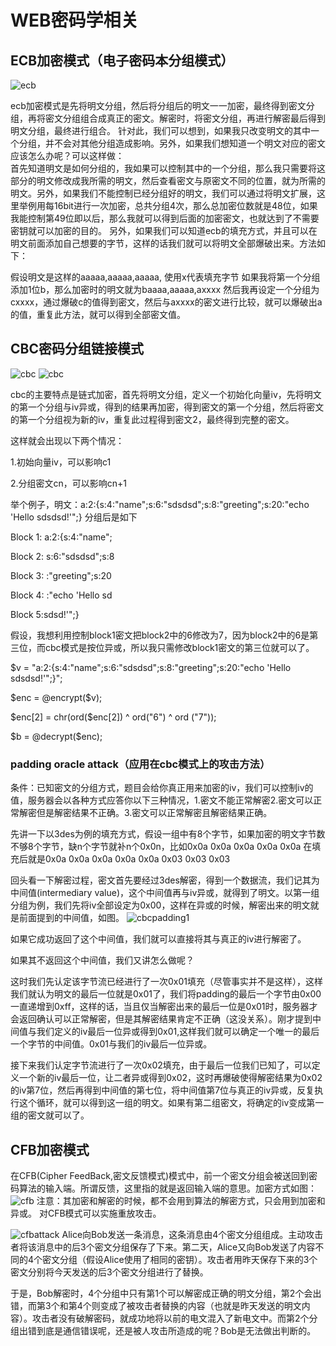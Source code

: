 # WEB密码学相关

## ECB加密模式（电子密码本分组模式）

![ecb](https://s1.ax1x.com/2020/06/01/t8ApJ1.jpg)

ecb加密模式是先将明文分组，然后将分组后的明文一一加密，最终得到密文分组，再将密文分组组合成真正的密文。解密时，将密文分组，再进行解密最后得到明文分组，最终进行组合。
针对此，我们可以想到，如果我只改变明文的其中一个分组，并不会对其他分组造成影响。另外，如果我们想知道一个明文对应的密文应该怎么办呢？可以这样做：    
首先知道明文是如何分组的，我如果可以控制其中的一个分组，那么我只需要将这部分的明文修改成我所需的明文，然后查看密文与原密文不同的位置，就为所需的明文。另外，如果我们不能控制已经分组好的明文，我们可以通过将明文扩展，这里举例用每16bit进行一次加密，总共分组4次，那么总加密位数就是48位，如果我能控制第49位即以后，那么我就可以得到后面的加密密文，也就达到了不需要密钥就可以加密的目的。
另外，如果我们可以知道ecb的填充方式，并且可以在明文前面添加自己想要的字节，这样的话我们就可以将明文全部爆破出来。方法如下：

假设明文是这样的aaaaa,aaaaa,aaaaa,
使用x代表填充字节
如果我将第一个分组添加1位b，那么加密时的明文就为baaaa,aaaaa,axxxx
然后我再设定一个分组为cxxxx，通过爆破c的值得到密文，然后与axxxx的密文进行比较，就可以爆破出a的值，重复此方法，就可以得到全部密文值。

## CBC密码分组链接模式

![cbc](https://img-blog.csdn.net/20160405180943506?watermark/2/text/aHR0cDovL2Jsb2cuY3Nkbi5uZXQv/font/5a6L5L2T/fontsize/400/fill/I0JBQkFCMA==/dissolve/70/gravity/Center)
![cbc](https://img-blog.csdn.net/20160405180951038?watermark/2/text/aHR0cDovL2Jsb2cuY3Nkbi5uZXQv/font/5a6L5L2T/fontsize/400/fill/I0JBQkFCMA==/dissolve/70/gravity/Center)

cbc的主要特点是链式加密，首先将明文分组，定义一个初始化向量iv，先将明文的第一个分组与iv异或，得到的结果再加密，得到密文的第一个分组，然后将密文的第一个分组视为新的iv，重复此过程得到密文2，最终得到完整的密文。

这样就会出现以下两个情况：

1.初始向量iv，可以影响c1

2.分组密文cn，可以影响cn+1

举个例子，明文：a:2:{s:4:"name";s:6:"sdsdsd";s:8:"greeting";s:20:"echo 'Hello sdsdsd!'";}
分组后是如下

Block 1: a:2:{s:4:"name";

Block 2: s:6:"sdsdsd";s:8

Block 3: :"greeting";s:20

Block 4: :"echo 'Hello sd

Block 5:sdsd!'";}

假设，我想利用控制block1密文把block2中的6修改为7，因为block2中的6是第三位，而cbc模式是按位异或，所以我只需修改block1密文的第三位就可以了。

\$v = "a:2:{s:4:"name";s:6:"sdsdsd";s:8:"greeting";s:20:"echo 'Hello sdsdsd!'";}";

\$enc = @encrypt($v);

\$enc[2] = chr(ord($enc[2]) ^ ord("6") ^ ord ("7"));

\$b = @decrypt($enc);

### padding oracle attack（应用在cbc模式上的攻击方法）

条件：已知密文的分组方式，题目会给你真正用来加密的iv，我们可以控制iv的值，服务器会以各种方式应答你以下三种情况，1.密文不能正常解密2.密文可以正常解密但是解密结果不正确。3.密文可以正常解密且解密结果正确。

先讲一下以3des为例的填充方式，假设一组中有8个字节，如果加密的明文字节数不够8个字节，缺n个字节就补n个0x0n，比如0x0a 0x0a 0x0a 0x0a 0x0a 在填充后就是0x0a 0x0a 0x0a 0x0a 0x0a 0x03 0x03 0x03 

回头看一下解密过程，密文首先要经过3des解密，得到一个数据流，我们记其为中间值(intermediary value)，这个中间值再与iv异或，就得到了明文。以第一组分组为例，我们先将iv全部设定为0x00，这样在异或的时候，解密出来的明文就是前面提到的中间值，如图。
![cbcpadding1](https://upload-images.jianshu.io/upload_images/2087924-65ec7d2db092f3d5.png?imageMogr2/auto-orient/strip|imageView2/2/w/1200/format/webp)

如果它成功返回了这个中间值，我们就可以直接将其与真正的iv进行解密了。

如果其不返回这个中间值，我们又讲怎么做呢？

这时我们先认定该字节流已经进行了一次0x01填充（尽管事实并不是这样），这样我们就认为明文的最后一位就是0x01了，我们将padding的最后一个字节由0x00一直递增到0xff，这样的话，当且仅当解密出来的最后一位是0x01时，服务器才会返回确认可以正常解密，但是其解密结果肯定不正确（这没关系）。刚才提到中间值与我们定义的iv最后一位异或得到0x01,这样我们就可以确定一个唯一的最后一个字节的中间值。0x01与我们的iv最后一位异或。

接下来我们认定字节流进行了一次0x02填充，由于最后一位我们已知了，可以定义一个新的iv最后一位，让二者异或得到0x02，这时再爆破使得解密结果为0x02的iv第7位，然后再得到中间值的第七位，将中间值第7位与真正的iv异或，反复执行这个循环，就可以得到这一组的明文。如果有第二组密文，将确定的iv变成第一组的密文就可以了。

## CFB加密模式

在CFB(Cipher FeedBack,密文反馈模式)模式中，前一个密文分组会被送回到密码算法的输入端。所谓反馈，这里指的就是返回输入端的意思。加密方式如图：
![cfb](https://img-blog.csdn.net/20180903220102338?watermark/2/text/aHR0cHM6Ly9ibG9nLmNzZG4ubmV0L2NoZW5ncWl1bWluZw==/font/5a6L5L2T/fontsize/400/fill/I0JBQkFCMA==/dissolve/70)
注意：其加密和解密的时候，都不会用到算法的解密方式，只会用到加密和异或。
对CFB模式可以实施重放攻击。 

![cfbattack](https://img-blog.csdn.net/20180903220450915?watermark/2/text/aHR0cHM6Ly9ibG9nLmNzZG4ubmV0L2NoZW5ncWl1bWluZw==/font/5a6L5L2T/fontsize/400/fill/I0JBQkFCMA==/dissolve/70)
Alice向Bob发送一条消息，这条消息由4个密文分组组成。主动攻击者将该消息中的后3个密文分组保存了下来。第二天，Alice又向Bob发送了内容不同的4个密文分组（假设Alice使用了相同的密钥）。攻击者用昨天保存下来的3个密文分别将今天发送的后3个密文分组进行了替换。

于是，Bob解密时，4个分组中只有第1个可以解密成正确的明文分组，第2个会出错，而第3个和第4个则变成了被攻击者替换的内容（也就是昨天发送的明文内容）。攻击者没有破解密码，就成功地将以前的电文混入了新电文中。而第2个分组出错到底是通信错误呢，还是被人攻击所造成的呢？Bob是无法做出判断的。
